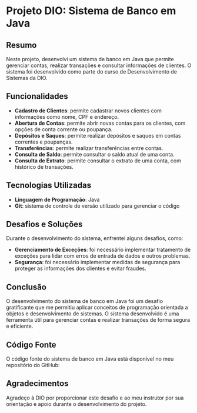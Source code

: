 **Projeto DIO: Sistema de Banco em Java**
=====================================

**Resumo**
-----------

Neste projeto, desenvolvi um sistema de banco em Java que permite gerenciar contas, realizar transações e consultar informações de clientes. O sistema foi desenvolvido como parte do curso de Desenvolvimento de Sistemas da DIO.

**Funcionalidades**
-------------------

* **Cadastro de Clientes**: permite cadastrar novos clientes com informações como nome, CPF e endereço.
* **Abertura de Contas**: permite abrir novas contas para os clientes, com opções de conta corrente ou poupança.
* **Depósitos e Saques**: permite realizar depósitos e saques em contas correntes e poupanças.
* **Transferências**: permite realizar transferências entre contas.
* **Consulta de Saldo**: permite consultar o saldo atual de uma conta.
* **Consulta de Extrato**: permite consultar o extrato de uma conta, com histórico de transações.

**Tecnologias Utilizadas**
-------------------------

* **Linguagem de Programação**: Java
* **Git**: sistema de controle de versão utilizado para gerenciar o código

**Desafios e Soluções**
----------------------

Durante o desenvolvimento do sistema, enfrentei alguns desafios, como:

* **Gerenciamento de Exceções**: foi necessário implementar tratamento de exceções para lidar com erros de entrada de dados e outros problemas.
* **Segurança**: foi necessário implementar medidas de segurança para proteger as informações dos clientes e evitar fraudes.

**Conclusão**
--------------

O desenvolvimento do sistema de banco em Java foi um desafio gratificante que me permitiu aplicar conceitos de programação orientada a objetos e desenvolvimento de sistemas. O sistema desenvolvido é uma ferramenta útil para gerenciar contas e realizar transações de forma segura e eficiente.

**Código Fonte**
----------------

O código fonte do sistema de banco em Java está disponível no meu repositório do GitHub: 

**Agradecimentos**
-----------------

Agradeço à DIO por proporcionar este desafio e ao meu instrutor por sua orientação e apoio durante o desenvolvimento do projeto.
